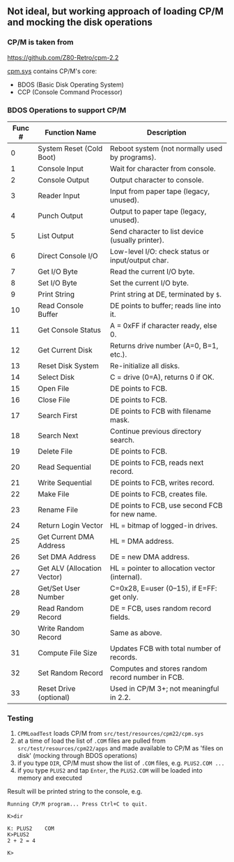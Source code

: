 ## Not ideal, but working approach of loading CP/M and mocking the disk operations

### CP/M is taken from

https://github.com/Z80-Retro/cpm-2.2

[cpm.sys](https://github.com/Z80-Retro/cpm-2.2/blob/main/filesystem/cpm.sys) contains CP/M's core:
- BDOS (Basic Disk Operating System)
- CCP (Console Command Processor)

### BDOS Operations to support CP/M

| Func # | Function Name               | Description                                       |
| ------ | --------------------------- | ------------------------------------------------- |
| 0      | System Reset (Cold Boot)    | Reboot system (not normally used by programs).    |
| 1      | Console Input               | Wait for character from console.                  |
| 2      | Console Output              | Output character to console.                      |
| 3      | Reader Input                | Input from paper tape (legacy, unused).           |
| 4      | Punch Output                | Output to paper tape (legacy, unused).            |
| 5      | List Output                 | Send character to list device (usually printer).  |
| 6      | Direct Console I/O          | Low-level I/O: check status or input/output char. |
| 7      | Get I/O Byte                | Read the current I/O byte.                        |
| 8      | Set I/O Byte                | Set the current I/O byte.                         |
| 9      | Print String                | Print string at DE, terminated by `$`.            |
| 10     | Read Console Buffer         | DE points to buffer; reads line into it.          |
| 11     | Get Console Status          | A = 0xFF if character ready, else 0.              |
| 12     | Get Current Disk            | Returns drive number (A=0, B=1, etc.).            |
| 13     | Reset Disk System           | Re-initialize all disks.                          |
| 14     | Select Disk                 | C = drive (0=A), returns 0 if OK.                 |
| 15     | Open File                   | DE points to FCB.                                 |
| 16     | Close File                  | DE points to FCB.                                 |
| 17     | Search First                | DE points to FCB with filename mask.              |
| 18     | Search Next                 | Continue previous directory search.               |
| 19     | Delete File                 | DE points to FCB.                                 |
| 20     | Read Sequential             | DE points to FCB, reads next record.              |
| 21     | Write Sequential            | DE points to FCB, writes record.                  |
| 22     | Make File                   | DE points to FCB, creates file.                   |
| 23     | Rename File                 | DE points to FCB, use second FCB for new name.    |
| 24     | Return Login Vector         | HL = bitmap of logged-in drives.                  |
| 25     | Get Current DMA Address     | HL = DMA address.                                 |
| 26     | Set DMA Address             | DE = new DMA address.                             |
| 27     | Get ALV (Allocation Vector) | HL = pointer to allocation vector (internal).     |
| 28     | Get/Set User Number         | C=0x28, E=user (0–15), if E=FF: get only.         |
| 29     | Read Random Record          | DE = FCB, uses random record fields.              |
| 30     | Write Random Record         | Same as above.                                    |
| 31     | Compute File Size           | Updates FCB with total number of records.         |
| 32     | Set Random Record           | Computes and stores random record number in FCB.  |
| 33     | Reset Drive (optional)      | Used in CP/M 3+; not meaningful in 2.2.           |

### Testing

1. `CPMLoadTest` loads CP/M from `src/test/resources/cpm22/cpm.sys`
2. at a time of load the list of `.COM` files are pulled from `src/test/resources/cpm22/apps` and made available to CP/M as 'files on disk' (mocking through BDOS operations)
3. if you type `DIR`, CP/M must show the list of `.COM` files, e.g. `PLUS2.COM ...`
4. if you type `PLUS2` and tap `Enter`, the `PLUS2.COM` will be loaded into memory and executed

Result will be printed string to the console, e.g.
```
Running CP/M program... Press Ctrl+C to quit.

K>dir

K: PLUS2    COM
K>PLUS2
2 + 2 = 4

K>
```
